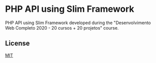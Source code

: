 # PHP API using Slim Framework

PHP API using Slim Framework developed during the "Desenvolvimento Web Completo 2020 - 20 cursos + 20 projetos" course.

## License
[MIT](https://choosealicense.com/licenses/mit/)
